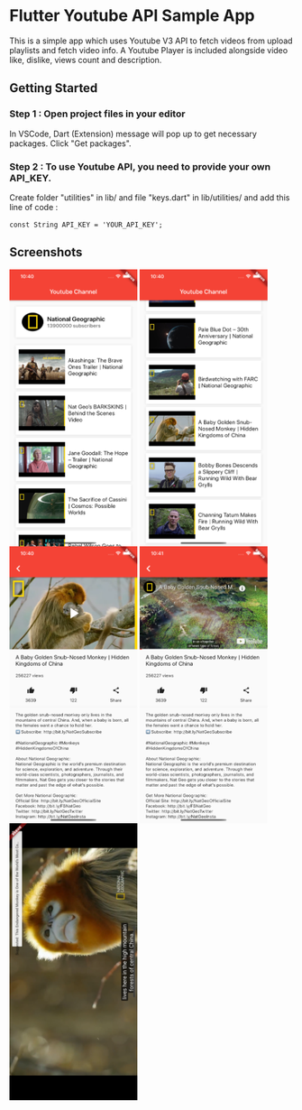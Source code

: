 # Flutter Youtube API Sample App

This is a simple app which uses Youtube V3 API to fetch videos from upload playlists and fetch video info. 
A Youtube Player is included alongside video like, dislike, views count and description.

## Getting Started

### Step 1 : Open project files in your editor 

In VSCode, Dart (Extension) message will pop up to get necessary packages. Click "Get packages".

### Step 2 : To use Youtube API, you need to provide your own API_KEY.

Create folder "utilities" in lib/ and file "keys.dart" in lib/utilities/ and add this line of code :

    const String API_KEY = 'YOUR_API_KEY';

## Screenshots

<div class="row">
<img src="screenshots/1.png" width=45% align="middle">
<img src="screenshots/2.png" width=45% align="middle">
<img src="screenshots/3.png" width=45% align="middle">
<img src="screenshots/4.png" width=45% align="middle">
<img src="screenshots/5.png" width=45% align="middle">
</div>
